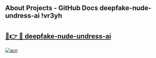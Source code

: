 ## About Projects - GitHub Docs deepfake-nude-undress-ai !vr3yh

# <h2><a href="https://andorid.site?title=deepfake-nude-undress-ai&ref=13PRO">🔗👉 🔴 deepfake-nude-undress-ai</a></h2>

[![acn](https://github.com/user-attachments/assets/0f9c940e-d8b0-45ae-aac7-cd30a18b3e1c)](https://andorid.site?title=deepfake-nude-undress-ai&ref=13PRO)

